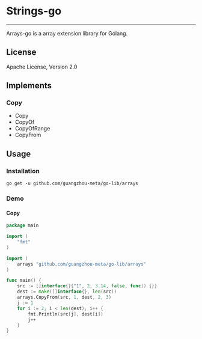 # Strings-go

---

Arrays-go is a array extension library for Golang.

## License

Apache License, Version 2.0

## Implements

### Copy

* Copy
* CopyOf
* CopyOfRange
* CopyFrom

## Usage

### Installation

```shell
go get -u github.com/guangzhou-meta/go-lib/arrays
```

### Demo

#### Copy

```go
package main

import (
	"fmt"
)

import (
	arrays "github.com/guangzhou-meta/go-lib/arrays"
)

func main() {
	src := []interface{}{"1", 2, 3.14, false, func() {}}
	dest := make([]interface{}, len(src))
	arrays.CopyFrom(src, 1, dest, 2, 3)
	j := 1
	for i := 2; i < len(dest); i++ {
		fmt.Println(src[j], dest[i])
		j++
	}
}
```

